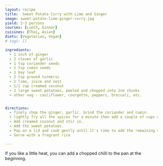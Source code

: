 ```yaml
---
layout: recipe
title:  Sweet Potato Curry with Lime and Ginger
image: sweet-potato-lime-ginger-curry.jpg
yield: 2-3 persons
courses: [Lunch, Dinner]
cuisines: [Thai, Asian]
diets: [Vegetarian, Vegan]
# tags: []

ingredients:
  - 1 inch of ginger
  - 2 cloves of garlic
  - 1 tsp coriander seeds
  - 1 tsp cumin seeds
  - 1 bay leaf
  - 2 tsp ground turmeric
  - 1 lime, juice and zest
  - 1/2 cup creamed coconut
  - 2 large sweet potatoes, peeled and chopped into 2cm chunks
  - other veg - cauliflower, courgette, peppers, broccoli, etc.


directions:
  - finely chop the ginger, garlic. Grind the coriander and cumin.
  - lightly fry all the spices for a minute then add a couple of cups of water, the zest and juice.
  - Add creamed coconut and stir in.
  - Add the sweet potatoes.
  - Pop on a lid and cook gently until it's time to add the remaining veg, depending on how long they take.
  - Serve with a fragrant rice

---
```


If you like a little heat, you can add a chopped chilli  to the pan at the beginning.
